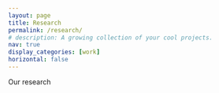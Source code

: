 ```yaml
---
layout: page
title: Research
permalink: /research/
# description: A growing collection of your cool projects.
nav: true
display_categories: [work]
horizontal: false
---
```


Our research
